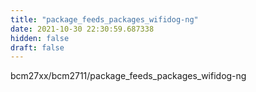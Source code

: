 ```yaml
---
title: "package_feeds_packages_wifidog-ng"
date: 2021-10-30 22:30:59.687338
hidden: false
draft: false
---
```


bcm27xx/bcm2711/package_feeds_packages_wifidog-ng

